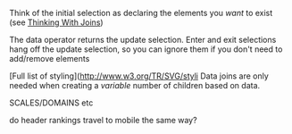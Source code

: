 
Think of the initial selection as declaring the elements you *want* to exist (see [Thinking With Joins](http://bost.ocks.org/mike/join/))


The data operator returns the update selection. Enter and exit selections hang off the update selection, so you can ignore them if you don't need to add/remove elements


[Full list of styling](http://www.w3.org/TR/SVG/styli
Data joins are only needed when creating a *variable* number of children based on data.


SCALES/DOMAINS etc



do header rankings travel to mobile the same way?




